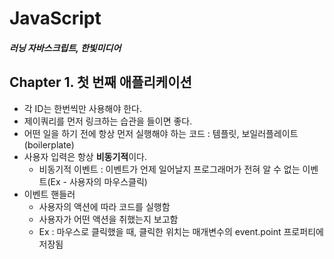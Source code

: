 # JavaScript
##### 러닝 자바스크립트, 한빛미디어
  
## Chapter 1. 첫 번째 애플리케이션
* 각 ID는 한번씩만 사용해야 한다.
* 제이쿼리를 먼저 링크하는 습관을 들이면 좋다.
* 어떤 일을 하기 전에 항상 먼저 실행해야 하는 코드 : 템플릿, 보일러플레이트(boilerplate)
* 사용자 입력은 항상 **비동기적**이다.
  - 비동기적 이벤트 : 이벤트가 언제 일어날지 프로그래머가 전혀 알 수 없는 이벤트(Ex - 사용자의 마우스클릭)
* 이벤트 핸들러
  - 사용자의 액션에 따라 코드를 실행함
  - 사용자가 어떤 액션을 취했는지 보고함
   * Ex : 마우스로 클릭했을 때, 클릭한 위치는 매개변수의 event.point 프로퍼티에 저장됨
